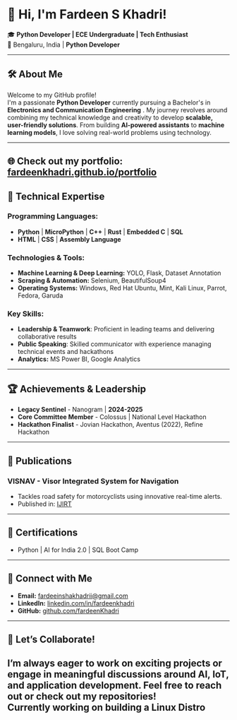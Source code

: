 
# 👋 Hi, I'm Fardeen S Khadri!  


🎓 **Python Developer | ECE Undergraduate | Tech Enthusiast**  
📍 Bengaluru, India | **Python Developer**  

---

## 🛠 **About Me**  

Welcome to my GitHub profile!  
I'm a passionate **Python Developer** currently pursuing a Bachelor's in **Electronics and Communication Engineering** . My journey revolves around combining my technical knowledge and creativity to develop **scalable, user-friendly solutions**. From building **AI-powered assistants** to **machine learning models**, I love solving real-world problems using technology.  

---
🌐 **Check out my portfolio:** [fardeenkhadri.github.io/portfolio](https://fardeenkhadri.github.io/portfolio)
---
## 🌟 **Technical Expertise**  

### **Programming Languages:**  
- **Python** | **MicroPython** | **C++** | **Rust** | **Embedded C** | **SQL**  
- **HTML** | **CSS** | **Assembly Language**

### **Technologies & Tools:**  
- **Machine Learning & Deep Learning:** YOLO, Flask, Dataset Annotation  
- **Scraping & Automation:** Selenium, BeautifulSoup4  
- **Operating Systems:** Windows, Red Hat Ubuntu, Mint, Kali Linux, Parrot, Fedora, Garuda  

### **Key Skills:**  
- **Leadership & Teamwork**: Proficient in leading teams and delivering collaborative results  
- **Public Speaking**: Skilled communicator with experience managing technical events and hackathons  
- **Analytics:** MS Power BI, Google Analytics  

---

## 🏆 **Achievements & Leadership**  

- **Legacy Sentinel** - Nanogram | **2024-2025**  
- **Core Committee Member** - Colossus | National Level Hackathon  
- **Hackathon Finalist** - Jovian Hackathon, Aventus (2022), Refine Hackathon  

---

## 📰 **Publications**  

### **VISNAV - Visor Integrated System for Navigation**  
- Tackles road safety for motorcyclists using innovative real-time alerts.  
- Published in: [IJIRT](https://ijirt.org/47859)

---

## 📜 **Certifications**  
- Python | AI for India 2.0 | SQL Boot Camp  

---

## 🔗 **Connect with Me**  

- **Email:** fardeeinshakhadrii@gmail.com  
- **LinkedIn:** [linkedin.com/in/fardeenkhadri](https://linkedin.com/in/fardeenkhadri)  
- **GitHub:** [github.com/fardeenKhadri](https://github.com/fardeenKhadri)  

---

## 🌟 **Let’s Collaborate!**  
I’m always eager to work on exciting projects or engage in meaningful discussions around **AI, IoT, and application development**. Feel free to reach out or check out my repositories!  
Currently working on building a Linux Distro
---

